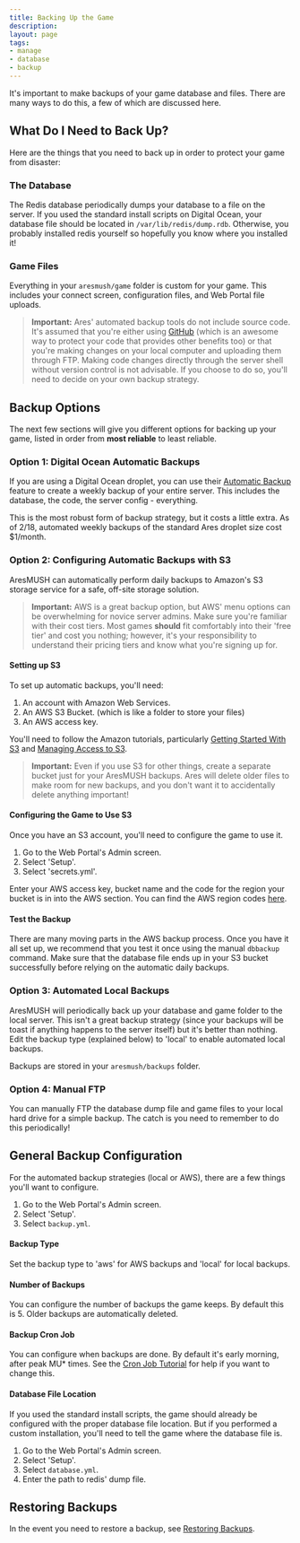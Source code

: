 ```yaml
---
title: Backing Up the Game
description:
layout: page
tags: 
- manage
- database
- backup
---
```


It's important to make backups of your game database and files.  There are many ways to do this, a few of which are discussed here.  

## What Do I Need to Back Up?

Here are the things that you need to back up in order to protect your game from disaster:

### The Database

The Redis database periodically dumps your database to a file on the server.  If you used the standard install scripts on Digital Ocean, your database file should be located in `/var/lib/redis/dump.rdb`.   Otherwise, you probably installed redis yourself so hopefully you know where you installed it!

### Game Files

Everything in your `aresmush/game` folder is custom for your game.  This includes your connect screen, configuration files, and Web Portal file uploads.

> <i class="fa fa-exclamation-triangle"></i> **Important:** Ares' automated backup tools do not include source code.  It's assumed that you're either using [GitHub](/tutorials/code/git) (which is an awesome way to protect your code that provides other benefits too) or that you're making changes on your local computer and uploading them through FTP.  Making code changes directly through the server shell without version control is not advisable.  If you choose to do so, you'll need to decide on your own backup strategy.

## Backup Options

The next few sections will give you different options for backing up your game, listed in order from **most reliable** to least reliable.

### Option 1: Digital Ocean Automatic Backups

If you are using a Digital Ocean droplet, you can use their [Automatic Backup](https://www.digitalocean.com/community/tutorials/an-introduction-to-digitalocean-backups) feature to create a weekly backup of your entire server.  This includes the database, the code, the server config - everything.  

This is the most robust form of backup strategy, but it costs a little extra.  As of 2/18, automated weekly backups of the standard Ares droplet size cost $1/month.

### Option 2: Configuring Automatic Backups with S3

AresMUSH can automatically perform daily backups to Amazon's S3 storage service for a safe, off-site storage solution. 

> <i class="fa fa-exclamation-triangle"></i> **Important:** AWS is a great backup option, but AWS' menu options can be overwhelming for novice server admins.  Make sure you're familiar with their cost tiers.  Most games **should** fit comfortably into their 'free tier' and cost you nothing; however, it's your responsibility to understand their pricing tiers and know what you're signing up for.

#### Setting up S3

To set up automatic backups, you'll need:

1. An account with Amazon Web Services.
2. An AWS S3 Bucket.  (which is like a folder to store your files)
3. An AWS access key.

You'll need to follow the Amazon tutorials, particularly [Getting Started With S3](http://docs.aws.amazon.com/AmazonS3/latest/gsg/AmazonS3Basics.html) and [Managing Access to S3](http://docs.aws.amazon.com/AmazonS3/latest/dev/intro-managing-access-s3-resources.html).

> <i class="fa fa-exclamation-triangle"></i> **Important:** Even if you use S3 for other things, create a separate bucket just for your AresMUSH backups.  Ares will delete older files to make room for new backups, and you don't want it to accidentally delete anything important!

#### Configuring the Game to Use S3

Once you have an S3 account, you'll need to configure the game to use it.

1. Go to the Web Portal's Admin screen.  
2. Select 'Setup'.
3. Select 'secrets.yml'.

Enter your AWS access key, bucket name and the code for the region your bucket is in into the AWS section.  You can find the AWS region codes [here](http://docs.aws.amazon.com/general/latest/gr/rande.html#apigateway_region).

#### Test the Backup

There are many moving parts in the AWS backup process.  Once you have it all set up, we recommend that you test it once using the manual `dbbackup` command.  Make sure that the database file ends up in your S3 bucket successfully before relying on the automatic daily backups.

### Option 3: Automated Local Backups

AresMUSH will periodically back up your database and game folder to the local server.  This isn't a great backup strategy (since your backups will be toast if anything happens to the server itself) but it's better than nothing.  Edit the backup type (explained below) to 'local' to enable automated local backups.

Backups are stored in your `aresmush/backups` folder.

### Option 4: Manual FTP

You can manually FTP the database dump file and game files to your local hard drive for a simple backup.  The catch is you need to remember to do this periodically!


## General Backup Configuration

For the automated backup strategies (local or AWS), there are a few things you'll want to configure.

1. Go to the Web Portal's Admin screen.  
2. Select 'Setup'.
3. Select `backup.yml`.

#### Backup Type

Set the backup type to 'aws' for AWS backups and 'local' for local backups.

#### Number of Backups

You can configure the number of backups the game keeps.  By default this is 5.  Older backups are automatically deleted.

#### Backup Cron Job

You can configure when backups are done.  By default it's early morning, after peak MU* times.  See the [Cron Job Tutorial](http://www.aresmush.com/tutorials/config/cron) for help if you want to change this.

#### Database File Location

If you used the standard install scripts, the game should already be configured with the proper database file location.  But if you performed a custom installation, you'll need to tell the game where the database file is.

1. Go to the Web Portal's Admin screen.  
2. Select 'Setup'.
3. Select `database.yml`.
4. Enter the path to redis' dump file.



## Restoring Backups

In the event you need to restore a backup, see [Restoring Backups](/tutorials/manage/restore-db).